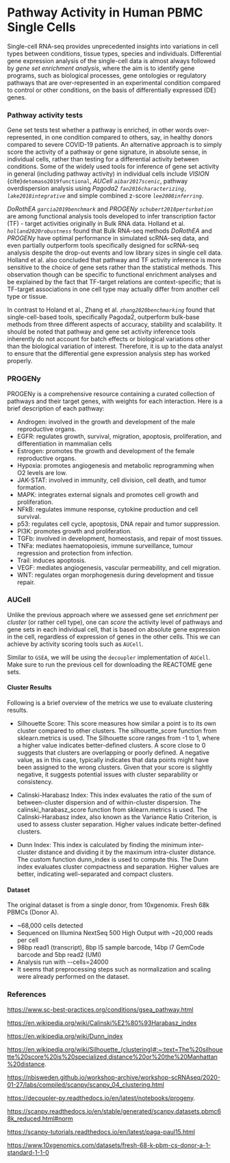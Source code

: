 # Pathway Activity in Human PBMC Single Cells
Single-cell RNA-seq provides unprecedented insights into variations in cell types between conditions, tissue types, species and individuals. Differential gene expression analysis of the single-cell data is almost always followed by *gene set enrichment analysis*, where the aim is to identify gene programs, such as biological processes, gene ontologies or regulatory pathways that are over-represented in an experimental condition compared to control or other conditions, on the basis of differentially expressed (DE) genes.

### Pathway activity tests
Gene set tests test whether a pathway is enriched, in other words over-represented, in one condition compared to others, say, in healthy donors compared to severe COVID-19 patients. An alternative approach is to simply score the activity of a pathway or gene signature, in absolute sense, in individual cells, rather than testing for a differential activity between conditions. Some of the widely used tools for inference of gene set activity in general (including pathway activity) in individual cells include *VISION* {cite}`detomaso2019functional`, *AUCell* <cite>`aibar2017scenic`</cite>, pathway overdispersion analysis using *Pagoda2* <cite>`fan2016characterizing, lake2018integrative`</cite> and simple combined z-score <cite>`lee2008inferring`</cite>. 

*DoRothEA* <cite>`garcia2019benchmark`</cite> and *PROGENy* <cite>`schubert2018perturbation`</cite> are among functional analysis tools developed to infer transcription factor (TF) - target activities originally in Bulk RNA data. Holland et al. <cite>`holland2020robustness`</cite> found that Bulk RNA-seq methods *DoRothEA* and *PROGENy* have optimal performance in simulated scRNA-seq data, and even partially outperform tools specifically designed for scRNA-seq analysis despite the drop-out events and low library sizes in single cell data. Holland et al. also concluded that pathway and TF activity inference is more sensitive to the choice of gene sets rather than the statistical methods. This observation though can be specific to functional enrichment analyses and be explained by the fact that TF-target relations are context-specific; that is TF-target associations in one cell type may actually differ from another cell type or tissue.  

In contrast to Holand et al., Zhang et al. <cite>`zhang2020benchmarking`</cite> found that single-cell-based tools, specifically Pagoda2, outperform bulk-base methods from three different aspects of accuracy, stability and scalability. It should be noted that pathway and gene set activity inference tools inherently do not account for batch effects or biological variations other than the biological variation of interest. Therefore, it is up to the data analyst to ensure that the differential gene expression analysis step has worked properly.

### PROGENy
PROGENy is a comprehensive resource containing a curated collection of pathways and their target genes, with weights for each interaction. Here is a brief description of each pathway:
- Androgen: involved in the growth and development of the male reproductive organs.
- EGFR: regulates growth, survival, migration, apoptosis, proliferation, and differentiation in mammalian cells
- Estrogen: promotes the growth and development of the female reproductive organs.
- Hypoxia: promotes angiogenesis and metabolic reprogramming when O2 levels are low.
- JAK-STAT: involved in immunity, cell division, cell death, and tumor formation.
- MAPK: integrates external signals and promotes cell growth and proliferation.
- NFkB: regulates immune response, cytokine production and cell survival.
- p53: regulates cell cycle, apoptosis, DNA repair and tumor suppression.
- PI3K: promotes growth and proliferation.
- TGFb: involved in development, homeostasis, and repair of most tissues.
- TNFa: mediates haematopoiesis, immune surveillance, tumour regression and protection from infection.
- Trail: induces apoptosis.
- VEGF: mediates angiogenesis, vascular permeability, and cell migration.
- WNT: regulates organ morphogenesis during development and tissue repair.

### AUCell
Unlike the previous approach where we assessed gene set *enrichment* per *cluster* (or rather cell type), one can *score* the activity level of pathways and gene sets in each individual cell, that is based on absolute gene expression in the cell, regardless of expression of genes in the other cells. This we can achieve by activity scoring tools such as `AUCell`.

Similar to `GSEA`, we will be using the `decoupler` implementation of `AUCell`. Make sure to run the previous cell for downloading the REACTOME gene sets.

#### Cluster Results
Following is a brief overview of the metrics we use to evaluate clustering results.

 - Silhouette Score: This score measures how similar a point is to its own cluster compared to other clusters. The silhouette_score function from sklearn.metrics is used. The Silhouette score ranges from -1 to 1, where a higher value indicates better-defined clusters. A score close to 0 suggests that clusters are overlapping or poorly defined. A negative value, as in this case, typically indicates that data points might have been assigned to the wrong clusters. Given that your score is slightly negative, it suggests potential issues with cluster separability or consistency.

 - Calinski-Harabasz Index: This index evaluates the ratio of the sum of between-cluster dispersion and of within-cluster dispersion. The calinski_harabasz_score function from sklearn.metrics is used. The Calinski-Harabasz index, also known as the Variance Ratio Criterion, is used to assess cluster separation. Higher values indicate better-defined clusters.
 
 - Dunn Index: This index is calculated by finding the minimum inter-cluster distance and dividing it by the maximum intra-cluster distance. The custom function dunn_index is used to compute this.
 The Dunn index evaluates cluster compactness and separation. Higher values are better, indicating well-separated and compact clusters.

 #### Dataset
 The original dataset is from a single donor, from 10xgenomix. Fresh 68k PBMCs (Donor A).

- ~68,000 cells detected
- Sequenced on Illumina NextSeq 500 High Output with ~20,000 reads per cell
- 98bp read1 (transcript), 8bp I5 sample barcode, 14bp I7 GemCode barcode and 5bp read2 (UMI)
- Analysis run with --cells=24000
- It seems that preprocessing steps such as normalization and scaling were already performed on the dataset.

### References

https://www.sc-best-practices.org/conditions/gsea_pathway.html

https://en.wikipedia.org/wiki/Calinski%E2%80%93Harabasz_index

https://en.wikipedia.org/wiki/Dunn_index

https://en.wikipedia.org/wiki/Silhouette_(clustering)#:~:text=The%20silhouette%20score%20is%20specialized,distance%20or%20the%20Manhattan%20distance.

https://nbisweden.github.io/workshop-archive/workshop-scRNAseq/2020-01-27/labs/compiled/scanpy/scanpy_04_clustering.html

https://decoupler-py.readthedocs.io/en/latest/notebooks/progeny.

https://scanpy.readthedocs.io/en/stable/generated/scanpy.datasets.pbmc68k_reduced.html#norm

https://scanpy-tutorials.readthedocs.io/en/latest/paga-paul15.html

https://www.10xgenomics.com/datasets/fresh-68-k-pbm-cs-donor-a-1-standard-1-1-0